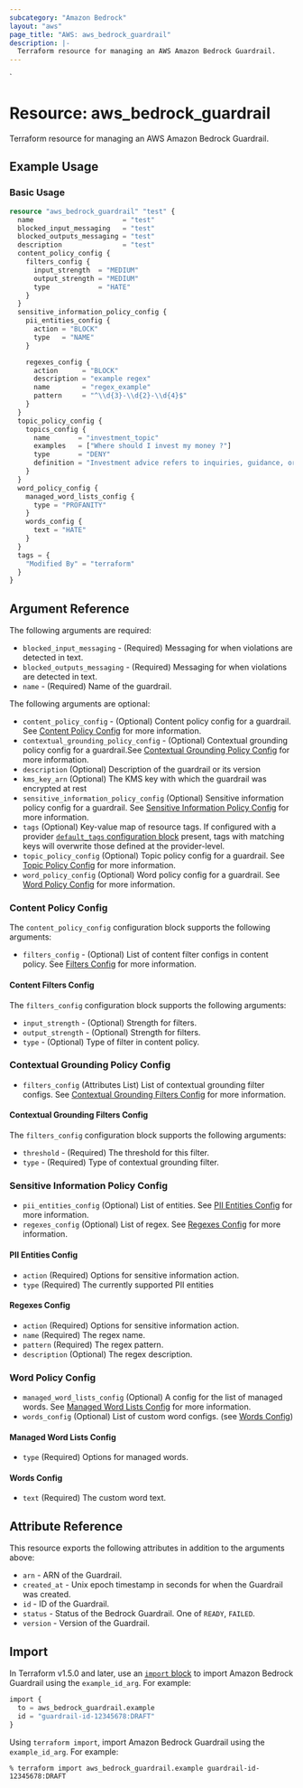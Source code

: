 ```yaml
---
subcategory: "Amazon Bedrock"
layout: "aws"
page_title: "AWS: aws_bedrock_guardrail"
description: |-
  Terraform resource for managing an AWS Amazon Bedrock Guardrail.
---
```

<!---
TIP: A few guiding principles for writing documentation:
1. Use simple language while avoiding jargon and figures of speech.
2. Focus on brevity and clarity to keep a reader's attention.
3. Use active voice and present tense whenever you can.
4. Document your feature as it exists now; do not mention the future or past if you can help it.
5. Use accessible and inclusive language.
--->`
# Resource: aws_bedrock_guardrail

Terraform resource for managing an AWS Amazon Bedrock Guardrail.

## Example Usage

### Basic Usage

```terraform
resource "aws_bedrock_guardrail" "test" {
  name                      = "test"
  blocked_input_messaging   = "test"
  blocked_outputs_messaging = "test"
  description               = "test"
  content_policy_config {
    filters_config {
      input_strength  = "MEDIUM"
      output_strength = "MEDIUM"
      type            = "HATE"
    }
  }
  sensitive_information_policy_config {
    pii_entities_config {
      action = "BLOCK"
      type   = "NAME"
    }

    regexes_config {
      action      = "BLOCK"
      description = "example regex"
      name        = "regex_example"
      pattern     = "^\\d{3}-\\d{2}-\\d{4}$"
    }
  }
  topic_policy_config {
    topics_config {
      name       = "investment_topic"
      examples   = ["Where should I invest my money ?"]
      type       = "DENY"
      definition = "Investment advice refers to inquiries, guidance, or recommendations regarding the management or allocation of funds or assets with the goal of generating returns ."
    }
  }
  word_policy_config {
    managed_word_lists_config {
      type = "PROFANITY"
    }
    words_config {
      text = "HATE"
    }
  }
  tags = {
    "Modified By" = "terraform"
  }
}
```

## Argument Reference

The following arguments are required:

* `blocked_input_messaging` - (Required) Messaging for when violations are detected in text.
* `blocked_outputs_messaging` - (Required) Messaging for when violations are detected in text.
* `name` - (Required) Name of the guardrail.

The following arguments are optional:

* `content_policy_config` - (Optional) Content policy config for a guardrail. See [Content Policy Config](#content-policy-config) for more information.
* `contextual_grounding_policy_config` - (Optional) Contextual grounding policy config for a guardrail.See [Contextual Grounding Policy Config](#contextual-grounding-policy-config) for more information.
* `description` (Optional) Description of the guardrail or its version
* `kms_key_arn` (Optional) The KMS key with which the guardrail was encrypted at rest
* `sensitive_information_policy_config` (Optional) Sensitive information policy config for a guardrail. See [Sensitive Information Policy Config](#sensitive-information-policy-config) for more information.
* `tags` (Optional) Key-value map of resource tags. If configured with a provider [`default_tags` configuration block](https://registry.terraform.io/providers/hashicorp/aws/latest/docs#default_tags-configuration-block) present, tags with matching keys will overwrite those defined at the provider-level.
* `topic_policy_config` (Optional) Topic policy config for a guardrail. See [Topic Policy Config](#topic-policyconfig) for more information.
* `word_policy_config` (Optional) Word policy config for a guardrail. See [Word Policy Config](#word-policy-config) for more information.

### Content Policy Config

The `content_policy_config` configuration block supports the following arguments:
* `filters_config` - (Optional) List of content filter configs in content policy. See [Filters Config](#content-filters-config) for more information.

#### Content Filters Config

The `filters_config` configuration block supports the following arguments:
* `input_strength` - (Optional) Strength for filters.
* `output_strength` - (Optional) Strength for filters.
* `type` - (Optional) Type of filter in content policy.

### Contextual Grounding Policy Config

* `filters_config` (Attributes List) List of contextual grounding filter configs.  See [Contextual Grounding Filters Config](#contextual-grounding-filters-config) for more information.

#### Contextual Grounding Filters Config

The `filters_config` configuration block supports the following arguments:
* `threshold` - (Required) The threshold for this filter.
* `type` - (Required) Type of contextual grounding filter.

### Sensitive Information Policy Config

* `pii_entities_config` (Optional) List of entities. See [PII Entities Config](#pii-entities-config) for more information.
* `regexes_config` (Optional) List of regex. See [Regexes Config](#regexes-config) for more information.

#### PII Entities Config
* `action` (Required) Options for sensitive information action.
* `type` (Required) The currently supported PII entities

#### Regexes Config
* `action` (Required) Options for sensitive information action.
* `name` (Required) The regex name.
* `pattern` (Required) The regex pattern.
* `description` (Optional) The regex description.

### Word Policy Config
* `managed_word_lists_config` (Optional) A config for the list of managed words. See [Managed Word Lists Config](#managed-word-lists-config) for more information.
* `words_config` (Optional) List of custom word configs. (see [Words Config](#words-config))

#### Managed Word Lists Config
* `type` (Required) Options for managed words.

#### Words Config
* `text` (Required) The custom word text.

## Attribute Reference

This resource exports the following attributes in addition to the arguments above:

* `arn` - ARN of the Guardrail.
* `created_at` - Unix epoch timestamp in seconds for when the Guardrail was created.
* `id` - ID of the Guardrail.
* `status` - Status of the Bedrock Guardrail. One of `READY`, `FAILED`.
* `version` - Version of the Guardrail.


## Import

In Terraform v1.5.0 and later, use an [`import` block](https://developer.hashicorp.com/terraform/language/import) to import Amazon Bedrock Guardrail using the `example_id_arg`. For example:

```terraform
import {
  to = aws_bedrock_guardrail.example
  id = "guardrail-id-12345678:DRAFT"
}
```

Using `terraform import`, import Amazon Bedrock Guardrail using the `example_id_arg`. For example:

```console
% terraform import aws_bedrock_guardrail.example guardrail-id-12345678:DRAFT
```
